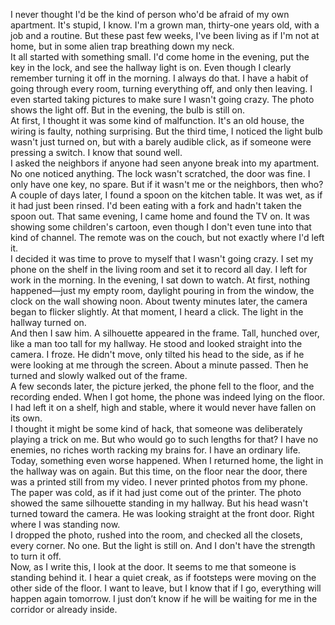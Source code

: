 I never thought I'd be the kind of person who'd be afraid of my own apartment. It's stupid, I know. I'm a grown man, thirty-one years old, with a job and a routine. But these past few weeks, I've been living as if I'm not at home, but in some alien trap breathing down my neck.  
It all started with something small. I'd come home in the evening, put the key in the lock, and see the hallway light is on. Even though I clearly remember turning it off in the morning. I always do that. I have a habit of going through every room, turning everything off, and only then leaving. I even started taking pictures to make sure I wasn't going crazy. The photo shows the light off. But in the evening, the bulb is still on.  
At first, I thought it was some kind of malfunction. It's an old house, the wiring is faulty, nothing surprising. But the third time, I noticed the light bulb wasn't just turned on, but with a barely audible click, as if someone were pressing a switch. I know that sound well.  
I asked the neighbors if anyone had seen anyone break into my apartment. No one noticed anything. The lock wasn't scratched, the door was fine. I only have one key, no spare. But if it wasn't me or the neighbors, then who?  
A couple of days later, I found a spoon on the kitchen table. It was wet, as if it had just been rinsed. I'd been eating with a fork and hadn't taken the spoon out. That same evening, I came home and found the TV on. It was showing some children's cartoon, even though I don't even tune into that kind of channel. The remote was on the couch, but not exactly where I'd left it.  
I decided it was time to prove to myself that I wasn't going crazy. I set my phone on the shelf in the living room and set it to record all day. I left for work in the morning. In the evening, I sat down to watch. At first, nothing happened—just my empty room, daylight pouring in from the window, the clock on the wall showing noon. About twenty minutes later, the camera began to flicker slightly. At that moment, I heard a click. The light in the hallway turned on.  
And then I saw him. A silhouette appeared in the frame. Tall, hunched over, like a man too tall for my hallway. He stood and looked straight into the camera. I froze. He didn't move, only tilted his head to the side, as if he were looking at me through the screen. About a minute passed. Then he turned and slowly walked out of the frame.  
A few seconds later, the picture jerked, the phone fell to the floor, and the recording ended. When I got home, the phone was indeed lying on the floor. I had left it on a shelf, high and stable, where it would never have fallen on its own.  
I thought it might be some kind of hack, that someone was deliberately playing a trick on me. But who would go to such lengths for that? I have no enemies, no riches worth racking my brains for. I have an ordinary life.  
Today, something even worse happened. When I returned home, the light in the hallway was on again. But this time, on the floor near the door, there was a printed still from my video. I never printed photos from my phone. The paper was cold, as if it had just come out of the printer. The photo showed the same silhouette standing in my hallway. But his head wasn't turned toward the camera. He was looking straight at the front door. Right where I was standing now.  
I dropped the photo, rushed into the room, and checked all the closets, every corner. No one. But the light is still on. And I don't have the strength to turn it off.  
Now, as I write this, I look at the door. It seems to me that someone is standing behind it. I hear a quiet creak, as if footsteps were moving on the other side of the floor. I want to leave, but I know that if I go, everything will happen again tomorrow. I just don’t know if he will be waiting for me in the corridor or already inside.